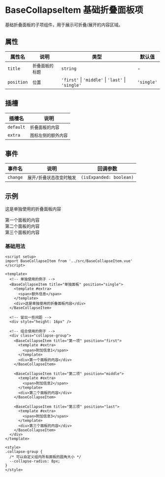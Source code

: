 # BaseCollapseItem 基础折叠面板项

基础折叠面板的子项组件，用于展示可折叠/展开的内容区域。

## 属性

| 属性名     | 说明             | 类型                                              | 默认值     |
| ---------- | ---------------- | ------------------------------------------------- | ---------- |
| `title`    | `折叠面板的标题` | `string`                                          | -          |
| `position` | `位置`           | `'first'` \| `'middle'` \| `'last'` \| `'single'` | `'single'` |

## 插槽

| 插槽名    | 说明                 |
| --------- | -------------------- |
| `default` | `折叠面板的内容`     |
| `extra`   | `图标左侧的额外内容` |

## 事件

| 事件名   | 说明                      | 回调参数                |
| -------- | ------------------------- | ----------------------- |
| `change` | `展开/折叠状态改变时触发` | `(isExpanded: boolean)` |

## 示例

<script setup>
  import BaseCollapseItem from "../src/BaseCollapseItem.vue";
</script>

<!-- 单独使用的例子 -->
<BaseCollapseItem title="单独面板" position="single">
<template #extra>
    <span>额外信息</span>
</template>
<div>这是单独使用的折叠面板内容</div>
</BaseCollapseItem>

<!-- 留出一些间距 -->
<div style="height: 16px"></div>

<!-- 组合使用的例子 -->
<div class="collapse-group">
<BaseCollapseItem title="第一项" position="first">
    <template #extra>
    <span>附加信息1</span>
    </template>
    <div>第一个面板的内容</div>
</BaseCollapseItem>

<BaseCollapseItem title="第二项" position="middle">
    <template #extra>
    <span>附加信息2</span>
    </template>
    <div>第二个面板的内容</div>
</BaseCollapseItem>

<BaseCollapseItem title="第三项" position="last">
    <template #extra>
    <span>附加信息3</span>
    </template>
    <div>第三个面板的内容</div>
</BaseCollapseItem>
</div>

### 基础用法

```vue
<script setup>
import BaseCollapseItem from '../src/BaseCollapseItem.vue'
</script>

<template>
  <!-- 单独使用的例子 -->
  <BaseCollapseItem title="单独面板" position="single">
    <template #extra>
      <span>额外信息</span>
    </template>
    <div>这是单独使用的折叠面板内容</div>
  </BaseCollapseItem>

  <!-- 留出一些间距 -->
  <div style="height: 16px" />

  <!-- 组合使用的例子 -->
  <div class="collapse-group">
    <BaseCollapseItem title="第一项" position="first">
      <template #extra>
        <span>附加信息1</span>
      </template>
      <div>第一个面板的内容</div>
    </BaseCollapseItem>

    <BaseCollapseItem title="第二项" position="middle">
      <template #extra>
        <span>附加信息2</span>
      </template>
      <div>第二个面板的内容</div>
    </BaseCollapseItem>

    <BaseCollapseItem title="第三项" position="last">
      <template #extra>
        <span>附加信息3</span>
      </template>
      <div>第三个面板的内容</div>
    </BaseCollapseItem>
  </div>
</template>

<style>
.collapse-group {
  /* 可以自定义组内所有面板的圆角大小 */
  --collapse-radius: 8px;
}
</style>
```
